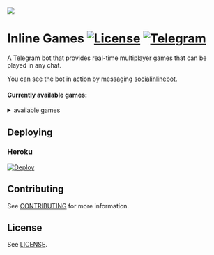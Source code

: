 <img src="https://telegra.ph/file/1ab45f854368796dd0cbe.jpg">

# Inline Games [![License](https://img.shields.io/github/license/kaviyarasan-1997/socialinlinebot.svg)](https://github.com/kaviyarasan-1997/socialinlinebot/blob/master/LICENSE) [![Telegram](https://img.shields.io/badge/Telegram-%40socialinlinebot-blue.svg)](https://telegram.me/infotalkies)

A Telegram bot that provides real-time multiplayer games that can be played in any chat.

You can see the bot in action by messaging [socialinlinebot](https://telegram.me/socialinlinebot).

#### Currently available games:

<Details>
<Summary> available games </summary>
- Tic-Tac-Toe
- Tic-Tac-Four 
- Elephant XO 
- Connect Four
- Rock-Paper-Scissors
- Rock-Paper-Scissors-Lizard-Spock
- Russian Roulette
- Checkers
- Pool Checkers
</Details>

## Deploying

### Heroku

[![Deploy](https://www.herokucdn.com/deploy/button.svg)](https://heroku.com/deploy?template=https://github.com/jacklul/inlinegamesbot)


## Contributing

See [CONTRIBUTING](CONTRIBUTING.md) for more information.

## License

See [LICENSE](LICENSE).
